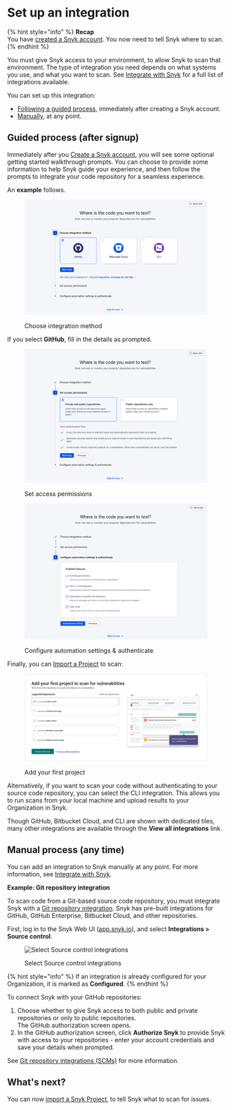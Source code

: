 # Set up an integration

{% hint style="info" %}
**Recap**\
You have [created a Snyk account](create-a-snyk-account/). You now need to tell Snyk where to scan.
{% endhint %}

You must give Snyk access to your environment, to allow Snyk to scan that environment. The type of integration you need depends on what systems you use, and what you want to scan. See [Integrate with Snyk](../../integrations/) for a full list of integrations available.

You can set up this integration:

* [Following a guided process](set-up-an-integration.md#guided-process-after-signup), immediately after creating a Snyk account.
* [Manually](set-up-an-integration.md#manual-process-any-time), at any point.

## Guided process (after signup)

Immediately after you [Create a Snyk account](create-a-snyk-account/), you will see some optional getting started walkthrough prompts. You can choose to provide some information to help Snyk guide your experience, and then follow the prompts to integrate your code repository for a seamless experience.

An **example** follows.

<figure><img src="../../.gitbook/assets/Screenshot 2023-05-16 at 9.36.53 AM.png" alt="Choose integration method"><figcaption><p>Choose integration method</p></figcaption></figure>

If you select **GitHub**, fill in the details as prompted.

<figure><img src="../../.gitbook/assets/Screenshot 2023-05-16 at 9.37.34 AM.png" alt="Set access permissions"><figcaption><p>Set access permissions</p></figcaption></figure>

<figure><img src="../../.gitbook/assets/Screenshot 2023-05-16 at 9.39.45 AM.png" alt="Configure automation settings &#x26; authenticate"><figcaption><p>Configure automation settings &#x26; authenticate</p></figcaption></figure>

Finally, you can [Import a Project](import-a-project.md) to scan:

<figure><img src="../../.gitbook/assets/image (160) (1) (1) (1) (1) (1) (1).png" alt="Add your first project"><figcaption><p>Add your first project</p></figcaption></figure>

Alternatively, if you want to scan your code without authenticating to your source code repository, you can select the CLI integration. This allows you to run scans from your local machine and upload results to your Organization in Snyk.

Though GitHub, Bitbucket Cloud, and CLI are shown with dedicated tiles, many other integrations are available through the **View all integrations** link.

## Manual process (any time)

You can add an integration to Snyk manually at any point. For more information, see [Integrate with Snyk](../../integrations/).

**Example: Git repository integration**

To scan code from a Git-based source code repository, you must integrate Snyk with a [Git repository integration](../../integrations/git-repository-scm-integrations/). Snyk has pre-built integrations for GitHub, GitHub Enterprise, Bitbucket Cloud, and other repositories.

First, log in to the Snyk Web UI ([app.snyk.io](https://app.snyk.io)), and select **Integrations > Source control**.

<div align="left">

<figure><img src="../../.gitbook/assets/Screenshot 2022-07-26 at 13.26.22.png" alt="Select Source control integrations"><figcaption><p>Select Source control integrations</p></figcaption></figure>

</div>

{% hint style="info" %}
If an integration is already configured for your Organization, it is marked as **Configured**.
{% endhint %}

To connect Snyk with your GitHub repositories:

1. Choose whether to give Snyk access to both public and private repositories or only to public repositories.\
   The GitHub authorization screen opens.
2. In the GitHub authorization screen, click **Authorize Snyk** to provide Snyk with access to your repositories - enter your account credentials and save your details when prompted.

See [Git repository integrations (SCMs)](../../integrations/git-repository-scm-integrations/) for more information.

## What's next?

You can now [import a Snyk Project](import-a-project.md), to tell Snyk what to scan for issues.
